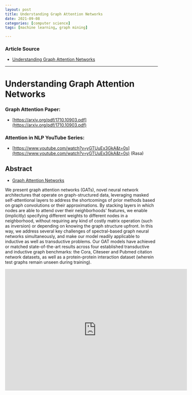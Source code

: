 ```yaml
---
layout: post
title: Understanding Graph Attention Networks
date: 2021-09-08
categories: [computer science]
tags: [machine learning, graph mining]

---
```


### Article Source

* [Understanding Graph Attention Networks](https://www.youtube.com/watch?v=A-yKQamf2Fc)


---

# Understanding Graph Attention Networks

### Graph Attention Paper:
* [https://arxiv.org/pdf/1710.10903.pdf](https://arxiv.org/pdf/1710.10903.pdf)

### Attention in NLP YouTube Series: 
* [https://www.youtube.com/watch?v=yGTUuEx3GkA&t=0s](https://www.youtube.com/watch?v=yGTUuEx3GkA&t=0s) (Rasa)

## Abstract

* [Graph Attention Networks](https://arxiv.org/abs/1710.10903)

We present graph attention networks (GATs), novel neural network architectures that operate on graph-structured data, leveraging masked self-attentional layers to address the shortcomings of prior methods based on graph convolutions or their approximations. By stacking layers in which nodes are able to attend over their neighborhoods' features, we enable (implicitly) specifying different weights to different nodes in a neighborhood, without requiring any kind of costly matrix operation (such as inversion) or depending on knowing the graph structure upfront. In this way, we address several key challenges of spectral-based graph neural networks simultaneously, and make our model readily applicable to inductive as well as transductive problems. Our GAT models have achieved or matched state-of-the-art results across four established transductive and inductive graph benchmarks: the Cora, Citeseer and Pubmed citation network datasets, as well as a protein-protein interaction dataset (wherein test graphs remain unseen during training).

<iframe width="600" height="400" src="https://www.youtube.com/embed/A-yKQamf2Fc" title="YouTube video player" frameborder="0" allow="accelerometer; autoplay; clipboard-write; encrypted-media; gyroscope; picture-in-picture" allowfullscreen></iframe>